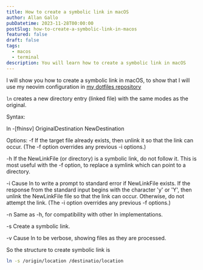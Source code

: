 ```yaml
---
title: How to create a symbolic link in macOS
author: Allan Gallo
pubDatetime: 2023-11-28T00:00:00
postSlug: how-to-create-a-symbolic-link-in-macos
featured: false
draft: false
tags:
  - macos
  - terminal
description: You will learn how to create a symbolic link in macOS
---
```


I will show you how to create a symbolic link in macOS, to show that I will use my neovim configuration in [my dotfiles repository]("https://github.com/aogallo/dotfiles.git")

`ln` creates a new directory entry (linked file) with the same modes as the original.

Syntax:

ln -[fhinsv] OriginalDestination NewDestination

Options:
-f If the target file already exists, then unlink it so that the link
can occur. (The -f option overrides any previous -i options.)

-h If the NewLinkFile (or directory) is a symbolic link, do not follow
it. This is most useful with the -f option, to replace a symlink
which can point to a directory.

-i Cause ln to write a prompt to standard error if NewLinkFile
exists. If the response from the standard input begins with the
character 'y' or 'Y', then unlink the NewLinkFile file so that the link
can occur. Otherwise, do not attempt the link. (The -i option
overrides any previous -f options.)

-n Same as -h, for compatibility with other ln implementations.

-s Create a symbolic link.

-v Cause ln to be verbose, showing files as they are processed.

So the structure to create symbolic link is

```bash
ln -s /origin/location /destinatio/location
```
